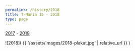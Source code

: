 ```yaml
---
permalink: /history/2018
title: T-Mania 15 - 2018
type: page
---
```


[2017](/history/2017) - [2019](/history/2019)

![2018]( {{ '/assets/images/2018-plakat.jpg' | relative_url }} )

